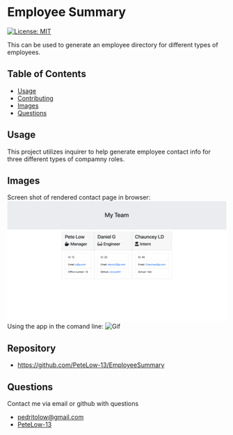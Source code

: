# Employee Summary
[![License: MIT](https://img.shields.io/badge/License-MIT-green.svg)](https://opensource.org/licenses/MIT)

This can be used to generate an employee directory for different types of employees.
## Table of Contents
- [Usage](#usage)
- [Contributing](#contributing)
- [Images](#images)
- [Questions](#questions)

## Usage

This project utilizes inquirer to help generate employee contact info for three different types of compamny roles.

## Images

Screen shot of rendered contact page in browser: 
![Image](./assets/empsumm.png)
Using the app in the comand line:
![Gif](./assets/empsumm.gif)

## Repository
- https://github.com/PeteLow-13/EmployeeSummary
## Questions

Contact me via email or github with questions
- pedritolow@gmail.com
- [PeteLow-13](http://github.com/github)
